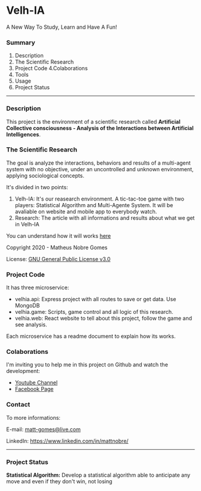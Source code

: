 # Velh-IA

A New Way To Study, Learn and Have A Fun!

### Summary
1. Description
2. The Scientific Research
3. Project Code
4.Colaborations
5. Tools
6. Usage
7. Project Status

------------
### Description
This project is the environment of a scientific research called **Artificial Collective consciousness - Analysis of the Interactions between Artificial Intelligences**. 


### The Scientific Research 
The goal is analyze the interactions, behaviors and results of a multi-agent system with no objective, under an uncontrolled and unknown environment, applying sociological concepts.


It's divided in two points: 
1. Velh-IA: It's our reasearch environment. A tic-tac-toe game with two players: Statistical Algorithm and Multi-Agente System. It will be avaliable on website and mobile app to everybody watch.
2. Research: The article with all informations and results about what we get in Velh-IA


You can understand how it will works [here](https://drive.google.com/file/d/1UKPZ7I5N6bp6ra51rSCFFoxtNL2clJYr/view?usp=sharing "here")


Copyright 2020 - Matheus Nobre Gomes

License: [GNU General Public License v3.0 ](https://www.gnu.org/licenses/gpl-3.0.pt-br.html "GNU General Public License v3.0 ")

### Project Code
It has three microservice:
* velhia.api: Express project with all routes to save or get data. Use MongoDB
* velhia.game: Scripts, game control and all logic of this research.
* velhia.web: React website to tell about this project, follow the game and see analysis.

Each microservice has a readme document to explain how its works.

### Colaborations
I'm inviting you to help me in this project on Github and watch the development:
* [Youtube Channel](https://www.youtube.com/channel/UCNBSO8r0BwMNQUaNy2UQN1g "Youtube Channel")
* [Facebook Page](https://www.facebook.com/Pynatic "Facebook Page")

### Contact
To more informations:

E-mail: matt-gomes@live.com

LinkedIn: https://www.linkedin.com/in/mattnobre/

------------
### Project Status

**Statistical Algorithm:** Develop a statistical algorithm able to anticipate any move and even if they don't win, not losing
